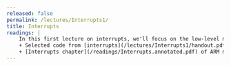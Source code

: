 ```yaml
---
released: false
permalink: /lectures/Interrupts1/
title: Interrupts
readings: |
    In this first lecture on interrupts, we'll focus on the low-level mechanics and what needs to happen at the assembly level to enable and process an interrupt.
    + Selected code from [interrupts](/lectures/Interrupts1/handout.pdf) module.
    + [Interrupts chapter](/readings/Interrupts.annotated.pdf) of ARM manual, annotated by Dawson Engler for CS140E
---
```

